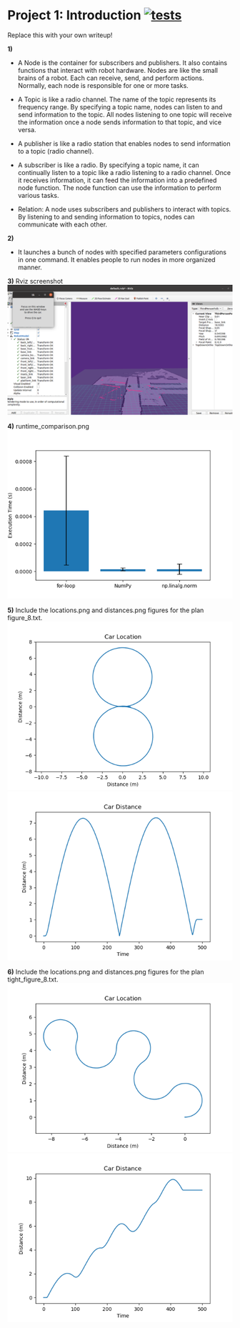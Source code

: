 # Project 1: Introduction [![tests](../../../badges/submit-proj1/pipeline.svg)](../../../pipelines/submit-proj1/latest)

Replace this with your own writeup!

**1)** 
- A Node is the container for subscribers and publishers. It also contains functions that interact with robot hardware. Nodes are like the small brains of a robot. Each can receive, send, and perform actions. Normally, each node is responsible for one or more tasks.

- A Topic is like a radio channel. The name of the topic represents its frequency range. By specifying a topic name, nodes can listen to and send information to the topic. All nodes listening to one topic will receive the information once a node sends information to that topic, and vice versa.

- A publisher is like a radio station that enables nodes to send information to a topic (radio channel).

- A subscriber is like a radio. By specifying a topic name, it can continually listen to a topic like a radio listening to a radio channel. Once it receives information, it can feed the information into a predefined node function. The node function can use the information to perform various tasks.

- Relation: A node uses subscribers and publishers to interact with topics. By listening to and sending information to topics, nodes can communicate with each other.

**2)**
- It launches a bunch of nodes with specified parameters configurations in one command. It enables people to run nodes in more organized manner.

**3)** Rviz screenshot
![Rviz screenshot](Rviz.png)


**4)** runtime_comparison.png
![Runtime comparison](runtime_comparison.png)


**5)** Include the locations.png and distances.png figures for the plan figure_8.txt.
![locations](locations_figure_8.png)
![distances](distances_figure_8.png)



**6)** Include the locations.png and distances.png figures for the plan tight_figure_8.txt.
![locations](locations_tight_figure_8.png)
![distances](distances_tight_figure_8.png)









